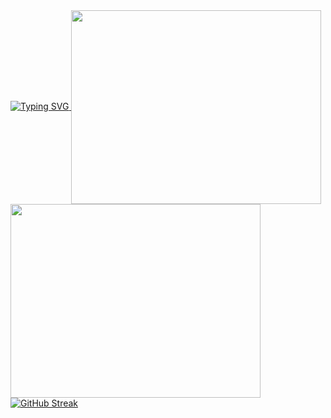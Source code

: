 <!--
**ZeldaFan0225/ZeldaFan0225** is a ✨ _special_ ✨ repository because its `README.md` (this file) appears on your GitHub profile.
-->

<a href="https://git.io/typing-svg">
  <img src="https://readme-typing-svg.herokuapp.com?font=Fira+Code&pause=800&color=00F71E&center=true&repeat=false&random=false&width=1000&lines=Hi+there%2C+I'm+ZeldaFan0225+%F0%9F%91%8B" alt="Typing SVG" />
</a>
<a href="https://github.com/anuraghazra/github-readme-stats">
  <img width=400 height=310 align="center" src="https://github-readme-stats.vercel.app/api?username=ZeldaFan0225&show=reviews,prs_merged,prs_merged_percentage&show_icons=true&theme=dark&border_radius=8&include_all_commits=true&card_width=400" />
</a>
<a href="https://github.com/anuraghazra/github-readme-stats">
  <img width=400 height=310 align="center" src="https://github-readme-stats.vercel.app/api/top-langs/?username=ZeldaFan0225&theme=dark&layout=compact&card_width=400" />
</a>
<br>
<a href="https://git.io/streak-stats"><img src="https://github-readme-streak-stats.herokuapp.com?user=ZeldaFan0225&theme=dark&border_radius=8&date_format=j%20M%5B%20Y%5D&card_width=800&background=45%2C1548EB%2CEB5454" alt="GitHub Streak" /></a>
